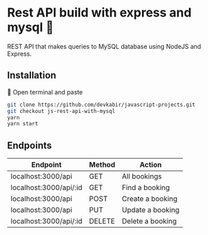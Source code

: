 # Rest API build with express and mysql :tada:

REST API that makes queries to MySQL database using NodeJS and Express.

## Installation
:pushpin: Open terminal and paste 
```bash
git clone https://github.com/devkabir/javascript-projects.git
git checkout js-rest-api-with-mysql
yarn 
yarn start
```

## Endpoints
| Endpoint               | Method | Action           |
| ---------------------- | ------ | ---------------- |
| localhost:3000/api     | GET    | All bookings     |
| localhost:3000/api/:id | GET    | Find a booking   |
| localhost:3000/api     | POST   | Create a booking |
| localhost:3000/api     | PUT    | Update a booking |
| localhost:3000/api/:id | DELETE | Delete a booking |


